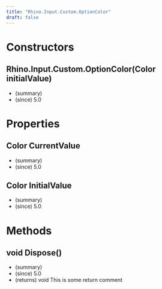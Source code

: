 ```yaml
---
title: "Rhino.Input.Custom.OptionColor"
draft: false
---
```


# Constructors
## Rhino.Input.Custom.OptionColor(Color initialValue)
- (summary) 
- (since) 5.0
# Properties
## Color CurrentValue
- (summary) 
- (since) 5.0
## Color InitialValue
- (summary) 
- (since) 5.0
# Methods
## void Dispose()
- (summary) 
- (since) 5.0
- (returns) void This is some return comment
